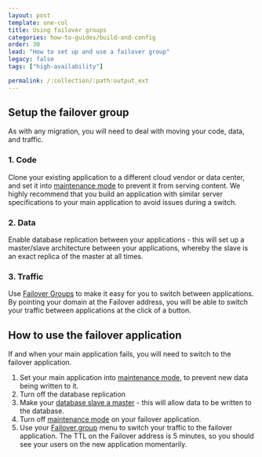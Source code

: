 ```yaml
---
layout: post
template: one-col
title: Using failover groups
categories: how-to-guides/build-and-config
order: 30
lead: "How to set up and use a failover group"
legacy: false
tags: ["high-availability"]

permalink: /:collection/:path:output_ext
---
```


## Setup the failover group

As with any migration, you will need to deal with moving your code, data, and traffic. 


### 1. Code

Clone your existing application to a different cloud vendor or data center, and set it into [maintenance mode](/maestro/how-to-guides/build-and-config/service-network-configuration.html) to prevent it from serving content. We highly recommend that you build an application with similar server specifications to your main application to avoid issues during a switch. 


### 2. Data

Enable database replication between your applications - this will set up a master/slave architecture between your applications, whereby the slave is an exact replica of the master at all times. 


### 3. Traffic

Use [Failover Groups](/maestro/tutorials/failover-groups.html) to make it easy for you to switch between applications. By pointing your domain at the Failover address, you will be able to switch your traffic between applications at the click of a button.


## How to use the failover application

If and when your main application fails, you will need to switch to the failover application.

1.  Set your main application into [maintenance mode](/maestro/how-to-guides/build-and-config/service-network-configuration.html), to prevent new data being written to it.
2.  Turn off the database replication
3.  Make your [database slave a master](/maestro/references/toolbelt.html#slave-promotion-to-standalone-master) - this will allow data to be written to the database.
4.  Turn off [maintenance mode](/maestro/how-to-guides/build-and-config/service-network-configuration.html) on your failover application.
5.  Use your [Failover group](/maestro/tutorials/failover-groups.html) menu to switch your traffic to the failover application. The TTL on the Failover address is 5 minutes, so you should see your users on the new application momentarily.